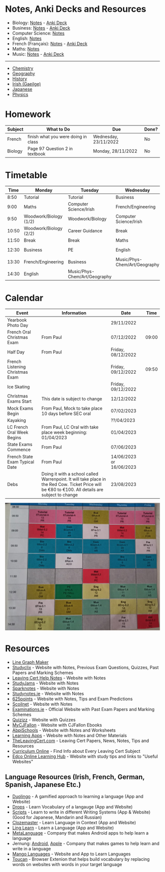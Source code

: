 # Notes, Anki Decks and Resources
- Biology: [Notes](subjects/biology/biology.md) - [Anki Deck](anki/biology.apkg)
- Business: [Notes](subjects/business/business.md) - [Anki Deck](anki/business.apkg)
- Computer Science: [Notes](subjects/computer-science/computer-science.md)
- English: [Notes](subjects/english/english.md)
- French (Français): [Notes](subjects/french/french.md) - [Anki Deck](anki/french.apkg)
- Maths: [Notes](subjects/maths/maths.md)
- Music: [Notes](subjects/music/music.md) - [Anki Deck](anki/music.apkg)
<!-- [Study Methods & Tips](study.md)-->

---

- [Chemistry](other-subjects/chemistry.md)
- [Geography](other-subjects/geography.md)
- [History](other-subjects/history.md)
- [Irish (Gaeilge)](other-subjects/irish.md)
- [Japanese](other-subjects/japanese.md)
- [Physics](other-subjects/physics.md)

# Homework

| Subject | What to Do | Due | Done? |
|-|-|-|-|
| French | finish what you were doing in class | Wednesday, 23/11/2022 | No |
| Biology | Page 97 Question 2 in textbook | Monday, 28/11/2022 | No |

# Timetable

| Time  | Monday                 | Tuesday                       | Wednesday                     | Thursday                      | Friday                            |
|-------|------------------------|-------------------------------|-------------------------------|-------------------------------|-----------------------------------|
| 8:50  | Tutorial               | Tutorial                      | Business                      | Tutorial                      | Tutorial                          |
| 9:00  | Maths                  | Computer Science/Irish        | French/Engineering            | Maths                         | Relationship and Sexual Education |
| 9:50  | Woodwork/Biology (1/2) | Woodwork/Biology              | Computer Science/Irish        | Computer Science/Irish        | French/Engineering                |
| 10:50 | Woodwork/Biology (2/2) | Career Guidance               | Break                         | Woodwork/Biology              | Computer Science/Irish            |
| 11:50 | Break                  | Break                         | Maths                         | Break                         | Break                             |
| 12:30 | Business               | PE                            | English                       | Music/Phys-Chem/Art/Geography | Music/Phys-Chem/Art/Geography     |
| 13:30 | French/Engineering     | Business                      | Music/Phys-Chem/Art/Geography | English                       | English                           |
| 14:30 | English                | Music/Phys-Chem/Art/Geography |                               | French/Engineering            | Maths                             |

# Calendar

| Event | Information | Date | Time |
|-|-|-|-|
| Yearbook Photo Day | | 29/11/2022 | |
| French Oral Christmas Exam | From Paul | 07/12/2022 | 09:00 |
| Half Day | From Paul | Friday, 08/12/2022 | |
| French Listening Christmas Exam | | Friday, 09/12/2022 | 09:50 |
| Ice Skating | | Friday, 09/12/2022 | |
| Christmas Exams Start | This date is subject to change | 12/12/2022 | |
| Mock Exams Begin | From Paul, Mock to take place 10 days before SEC oral | 07/02/2023 | |
| Kayaking | | ??/04/2023 | |
| LC French Oral Week Begins | From Paul, LC Oral with take place week beginning: 01/04/2023 | 01/04/2023 | |
| State Exams Commence | From Paul | 07/06/2023 | |
| French State Exam Typical Date | From Paul | 14/06/2023 or 16/06/2023 | |
| Debs | Doing it with a school called Warrenpoint. It will take place in the Red Cow. Ticket Price will be €80 to €100. All details are subject to change | 23/08/2023 | |

![Timetable](timetable.jpeg)

# Resources
- [Line Graph Maker](https://www.rapidtables.com/tools/line-graph.html)
- [Studyclix](https://studyclix.ie/) - Website with Notes, Previous Exam Questions, Quizzes, Past Papers and Marking Schemes
- [Leaving Cert Help Notes](https://leaving-cert-helpnotes.blogspot.com/2014/10/links-to-all-my-posts-by-subject.html) - Website with Notes
- [StudyJams](https://studyjams.scholastic.com/) - Website with Notes
- [Sparknotes](https://www.sparknotes.com/) - Website with Notes
- [Studynotes.ie](https://studynotes.ie/feed/leaving-certificate) - Website with Notes
- [625points](https://www.625points.com/) - Website with Notes, Tips and Exam Predictions
- [Scoilnet](https://www.scoilnet.ie/) - Website with Notes
- [Examinations.ie](https://www.examinations.ie/) - Official Website with Past Exam Papers and Marking Schemes
- [Quizizz](https://quizizz.com/) - Website with Quizzes
- [MyCJFallon](https://my.cjfallon.ie/dashboard/student-resources) - Website with CJFallon Ebooks
- [AbpiSchools](https://www.abpischools.org.uk/) - Website with Notes and Worksheets
- [Learning Apps](https://learningapps.org/) - Website with Notes and Other Materials
- [TheLeavingCert.com](https://www.theleavingcert.com/) - Leaving Cert Papers, News, Notes, Tips and Resources
- [Curriculum Online](https://www.curriculumonline.ie) - Find Info about Every Leaving Cert Subject
- [Edco Online Learning Hub](https://edco.ie/onlinestudyhub) - Website with study tips and links to "Useful Websites"

## Language Resources (Irish, French, German, Spanish, Japanese Etc.)
- [Duolingo](https://www.duolingo.com/) - A gamified approach to learning a language (App and Website)
- [Drops](https://languagedrops.com/) - Learn Vocabulary of a langauge (App and Website)
- [Scripts](https://languagedrops.com/scripts) - Learn to write in different Writing Systems (App & Website) (Good for Japanese, Mandarin and Russian)
- [Clozemaster](https://www.clozemaster.com/) - Learn Language in Context (App and Website)
- [Ling Learn](https://ling-app.com/) - Learn a Language (App and Website)
- [MetaLanguage](https://play.google.com/store/apps/collection/cluster?clp=igM4ChkKEzgwNDgwMjQ4Mjc4OTc0OTY0MzUQCBgDEhkKEzgwNDgwMjQ4Mjc4OTc0OTY0MzUQCBgDGAA%3D:S:ANO1ljIqyhA&gsr=CjuKAzgKGQoTODA0ODAyNDgyNzg5NzQ5NjQzNRAIGAMSGQoTODA0ODAyNDgyNzg5NzQ5NjQzNRAIGAMYAA%3D%3D:S:ANO1ljKKjXw&hl=en_US&gl=US) - Company that makes Android apps to help learn a language
- Jernung: [Android](https://play.google.com/store/apps/dev?id=7157988227995618199&hl=en_US&gl=US), [Apple](https://apps.apple.com/us/developer/jernung/id1268225656#see-all/i-phonei-pad-apps) - Company that makes games to help learn and write in a language
- [Mango Languages](https://mangolanguages.com/) - Website and App to Learn Languages
- [Toucan](https://jointoucan.com/) - Browser Extenion that helps build vocabulary by replacing words on websites with words in your target language
